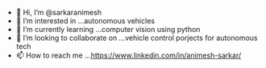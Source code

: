 - 👋 Hi, I’m @sarkaranimesh
- 👀 I’m interested in ...autonomous vehicles
- 🌱 I’m currently learning ...computer vision using python
- 💞️ I’m looking to collaborate on ...vehicle control porjects for autonomous tech
- 📫 How to reach me ...https://www.linkedin.com/in/animesh-sarkar/

<!---
sarkaranimesh/sarkaranimesh is a ✨ special ✨ repository because its `README.md` (this file) appears on your GitHub profile.
You can click the Preview link to take a look at your changes.
--->
